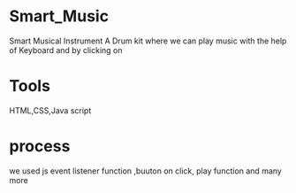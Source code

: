 # Smart_Music
Smart Musical Instrument 
A Drum kit where we can play music with the help of Keyboard and 
by clicking on 
# Tools
HTML,CSS,Java script
# process
we used js event listener function ,buuton on click,
play function and many more
